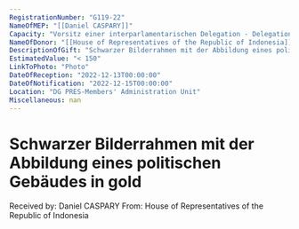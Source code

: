```yaml
---
RegistrationNumber: "G119-22"
NameOfMEP: "[[Daniel CASPARY]]"
Capacity: "Vorsitz einer interparlamentarischen Delegation - Delegation für die Beziehungen zu den Ländern Südostasiens und dem Verband südostasiatischer Nationen (ASEAN)"
NameOfDonor: "[[House of Representatives of the Republic of Indonesia]]"
DescriptionOfGift: "Schwarzer Bilderrahmen mit der Abbildung eines politischen Gebäudes in gold"
EstimatedValue: "< 150"
LinkToPhoto: "Photo"
DateOfReception: "2022-12-13T00:00:00"
DateOfNotification: "2022-12-15T00:00:00"
Location: "DG PRES-Members' Administration Unit"
Miscellaneous: nan
---
```


# Schwarzer Bilderrahmen mit der Abbildung eines politischen Gebäudes in gold

Received by: Daniel CASPARY
From: House of Representatives of the Republic of Indonesia

